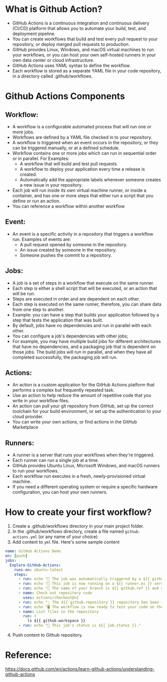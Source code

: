 # What is Github Action?
* GitHub Actions is a continuous integration and continuous delivery (CI/CD) platform that allows you to automate your build, test, and deployment pipeline. 
* You can create workflows that build and test every pull request to your repository, or deploy merged pull requests to production.
* GitHub provides Linux, Windows, and macOS virtual machines to run your workflows, or you can host your own self-hosted runners in your own data center or cloud infrastructure.
* GitHub Actions uses YAML syntax to define the workflow.
* Each workflow is stored as a separate YAML file in your code repository, in a directory called .github/workflows.

# Github Actions Components

## Workflow:
* A workflow is a configurable automated process that will run one or more jobs.
* Workflows are defined by a YAML file checked in to your repository.
* A workflow is triggered when an event occurs in the repository, or they can be triggered manually, or at a defined schedule.
* Workflow contains one or more jobs which can run in sequential order or in parallel. For Examples:
    * A workflow that will build and test pull requests
    * A workflow to deploy your application every time a release is created.
    * Automatically add the appropriate labels whenever someone creates a new issue in your repository.
* Each job will run inside its own virtual machine runner, or inside a container, and has one or more steps that either run a script that you define or run an action.
* You can reference a workflow within another workflow

## Event: 
* An event is a specific activity in a repository that triggers a workflow run. Examples of events are:
    * A pull request opened by someone in the repository.
    * An issue created by someone in the repository.
    * Someone pushes the commit to a repository.

## Jobs:
* A job is a set of steps in a workflow that execute on the same runner.  
* Each step is either a shell script that will be executed, or an action that will be run. 
* Steps are executed in order and are dependent on each other. 
* Each step is executed on the same runner, therefore, you can share data from one step to another. 
* Example: you can have a step that builds your application followed by a step that tests the application that was built.  
* By default, jobs have no dependencies and run in parallel with each other. 
* You can configure a job's dependencies with other jobs; 
* For example, you may have multiple build jobs for different architectures that have no dependencies, and a packaging job that is dependent on those jobs. The build jobs will run in parallel, and when they have all completed successfully, the packaging job will run.

## Actions:
* An action is a custom application for the GitHub Actions platform that performs a complex but frequently repeated task. 
* Use an action to help reduce the amount of repetitive code that you write in your workflow files. 
* An action can pull your git repository from GitHub, set up the correct toolchain for your build environment, or set up the authentication to your cloud provider.
* You can write your own actions, or find actions in the GitHub Marketplace

## Runners:
* A runner is a server that runs your workflows when they're triggered.
* Each runner can run a single job at a time. 
* GitHub provides Ubuntu Linux, Microsoft Windows, and macOS runners to run your workflows.
* Each workflow run executes in a fresh, newly-provisioned virtual machine. 
* If you need a different operating system or require a specific hardware configuration, you can host your own runners.

# How to create your first workflow?
1. Create a .github/workflows directory in your main project folder.
2. In the .github/workflows directory, create a file named `github-actions.yml` (or any name of your choice)
3. Add content to `yml` file. Here's some sample content
```yml
name: GitHub Actions Demo
on: [push]
jobs:
  Explore-GitHub-Actions:
    runs-on: ubuntu-latest
    steps:
      - run: echo "🎉 The job was automatically triggered by a ${{ github.event_name }} event."
      - run: echo "🐧 This job is now running on a ${{ runner.os }} server hosted by GitHub!"
      - run: echo "🔎 The name of your branch is ${{ github.ref }} and your repository is ${{ github.repository }}."
      - name: Check out repository code
        uses: actions/checkout@v2
      - run: echo "💡 The ${{ github.repository }} repository has been cloned to the runner."
      - run: echo "🖥️ The workflow is now ready to test your code on the runner."
      - name: List files in the repository
        run: |
          ls ${{ github.workspace }}
      - run: echo "🍏 This job's status is ${{ job.status }}."
```
4. Push content to Github repository.

# Reference: 
https://docs.github.com/en/actions/learn-github-actions/understanding-github-actions